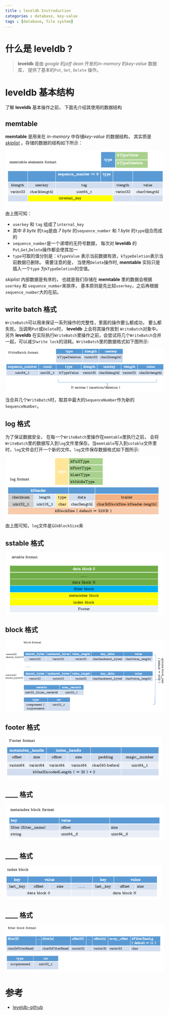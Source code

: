 ```yaml
---
title : leveldb Instroduction
categories : database, key-value
tags : [database, file system]
---
```


# 什么是 __leveldb__ ?

> __leveldb__ 是由 *google* 的*jeff dean* 开发的*in-memory* 的*key-value* 数据库， 提供了基本的`Put`, `Get`, `Delete` 操作。

# __leveldb__ 基本结构

了解 __leveldb__ 基本操作之前， 下面先介绍其使用的数据结构

## __memtable__

__memtable__ 是用来在 *in-memory* 中存储*key-value* 的数据结构， 其实质是 *[skiplist](http://zhifeiding.github.io/programming/2016/11/18/Skip-List-Introduction/)* 。存储的数据的结构如下所示：

![memtable](/assets/images/leveldb/memtable.png)

由上图可知：

* `userkey` 和 `tag` 组成了`internal_key`
* 其中 *8 byte* 的`tag`是由 *7 byte* 的`sequence_number` 和 *1 byte* 的`type`组合而成的
* `sequence_number`是一个递增的无符号数据， 每次对 __leveldb__ 的`Put`,`Get`,`Delete`操作都会使其加一
* `type`可取的值分别是：`kTypeValue` 表示当前数据有效，`kTypeDeletion`表示当前数据已删除。 需要注意的是， 当使用`Delete`操作时, __memtable__ 实际只是插入一个`type` 为`kTypeDeletion`的空值。 

*skiplist* 内部数据是有序的， 也就是我们存储在 __memtable__ 里的数据会根据`userkey` 和 `sequence_number`来排序， 基本原则是先比较`userkey`，之后再根据`sequence_number`大的在前。

## __write batch__ 格式

`WriteBatch`可以用来保证一系列操作的完整性，里面的操作要么都成功， 要么都失败。当调用`Put`或`Delete`时， __leveldb__ 上会将其操作放到 `WriteBatch`对象中。另外 __leveldb__ 在实际执行`WriteBatch`里操作之前，会尝试将几个`WriteBatch`合并一起，可以减少`write lock`的消耗。`WriteBatch`里的数据格式如下图所示:

![write_batch](/assets/images/leveldb/write_batch.png)

当合并几个`WriteBatch`时，取其中最大的`SequenceNumber`作为新的`SequenceNumber`。

## __log__ 格式

为了保证数据安全， 在每一个`WriteBatch`里操作在`memtable`里执行之前， 会将`WriteBatch`里的数据写入到`log`文件里保存。当`memtable`写入到`sstable`文件里时，`log`文件会打开一个新的文件。`log`文件保存数据格式如下图所示:

![log](/assets/images/leveldb/log.png)

由上图可知，`log`文件是以`kBlockSize`来

## __sstable__ 格式

![sstable](/assets/images/leveldb/sstable.png)

## __block__ 格式

![block](/assets/images/leveldb/block.png)

## __footer__ 格式

![footer](/assets/images/leveldb/footer.png)

## ____ 格式

![metaindex_block](/assets/images/leveldb/metaindex_block.png)

## ____ 格式

![index_block](/assets/images/leveldb/index_block.png)

## ____ 格式

![filter_block](/assets/images/leveldb/filter_block.png)

# 参考

* [leveldb-github](https://github.com/google/leveldb)  
